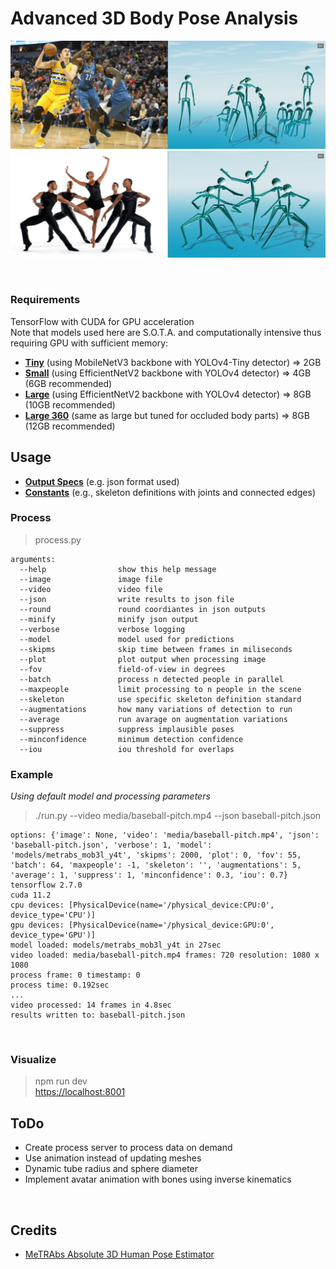 # Advanced 3D Body Pose Analysis

![**Screenshot-Face**](assets/screenshot-basketball.jpg)
![**Screenshot-Body**](assets/screenshot-dance.jpg)

<br>

### Requirements

TensorFlow with CUDA for GPU acceleration  
Note that models used here are S.O.T.A. and computationally intensive thus requiring GPU with sufficient memory:
- [**Tiny**](https://omnomnom.vision.rwth-aachen.de/data/metrabs/metrabs_mob3l_y4t_20211019.zip) (using MobileNetV3 backbone with YOLOv4-Tiny detector) => 2GB
- [**Small**](https://omnomnom.vision.rwth-aachen.de/data/metrabs/metrabs_eff2s_y4_20211026.zip) (using EfficientNetV2 backbone with YOLOv4 detector) => 4GB (6GB recommended)
- [**Large**](https://omnomnom.vision.rwth-aachen.de/data/metrabs/metrabs_eff2l_y4_20211019.zip) (using EfficientNetV2 backbone with YOLOv4 detector) => 8GB (10GB recommended)
- [**Large 360**](https://omnomnom.vision.rwth-aachen.de/data/metrabs/metrabs_eff2l_y4_360_20211019.zip) (same as large but tuned for occluded body parts) => 8GB (12GB recommended)
## Usage

- [**Output Specs**](client/types.ts) (e.g. json format used)
- [**Constants**](client/constants.ts) (e.g., skeleton definitions with joints and connected edges)
### Process

> process.py

    arguments:
      --help                show this help message
      --image               image file
      --video               video file
      --json                write results to json file
      --round               round coordiantes in json outputs
      --minify              minify json output
      --verbose             verbose logging
      --model               model used for predictions
      --skipms              skip time between frames in miliseconds
      --plot                plot output when processing image
      --fov                 field-of-view in degrees
      --batch               process n detected people in parallel
      --maxpeople           limit processing to n people in the scene
      --skeleton            use specific skeleton definition standard
      --augmentations       how many variations of detection to run
      --average             run avarage on augmentation variations
      --suppress            suppress implausible poses
      --minconfidence       minimum detection confidence
      --iou                 iou threshold for overlaps

### Example

*Using default model and processing parameters*

> ./run.py --video media/baseball-pitch.mp4 --json baseball-pitch.json

    options: {'image': None, 'video': 'media/baseball-pitch.mp4', 'json': 'baseball-pitch.json', 'verbose': 1, 'model': 'models/metrabs_mob3l_y4t', 'skipms': 2000, 'plot': 0, 'fov': 55, 'batch': 64, 'maxpeople': -1, 'skeleton': '', 'augmentations': 5, 'average': 1, 'suppress': 1, 'minconfidence': 0.3, 'iou': 0.7}
    tensorflow 2.7.0
    cuda 11.2
    cpu devices: [PhysicalDevice(name='/physical_device:CPU:0', device_type='CPU')]
    gpu devices: [PhysicalDevice(name='/physical_device:GPU:0', device_type='GPU')]
    model loaded: models/metrabs_mob3l_y4t in 27sec
    video loaded: media/baseball-pitch.mp4 frames: 720 resolution: 1080 x 1080
    process frame: 0 timestamp: 0
    process time: 0.192sec
    ...
    video processed: 14 frames in 4.8sec
    results written to: baseball-pitch.json

<br>

### Visualize

> npm run dev  
<https://localhost:8001>

## ToDo

- Create process server to process data on demand
- Use animation instead of updating meshes
- Dynamic tube radius and sphere diameter
- Implement avatar animation with bones using inverse kinematics

<br>

## Credits

- [MeTRAbs Absolute 3D Human Pose Estimator](https://github.com/isarandi/metrabs)
